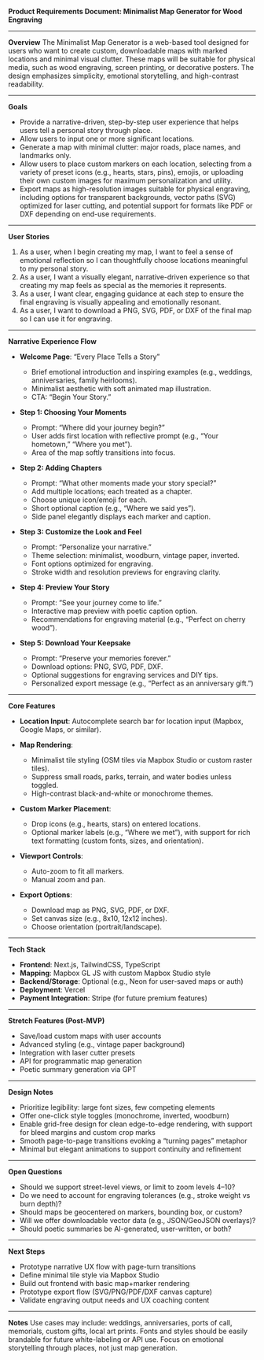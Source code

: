 **Product Requirements Document: Minimalist Map Generator for Wood Engraving**

---

**Overview**
The Minimalist Map Generator is a web-based tool designed for users who want to create custom, downloadable maps with marked locations and minimal visual clutter. These maps will be suitable for physical media, such as wood engraving, screen printing, or decorative posters. The design emphasizes simplicity, emotional storytelling, and high-contrast readability.

---

**Goals**

* Provide a narrative-driven, step-by-step user experience that helps users tell a personal story through place.
* Allow users to input one or more significant locations.
* Generate a map with minimal clutter: major roads, place names, and landmarks only.
* Allow users to place custom markers on each location, selecting from a variety of preset icons (e.g., hearts, stars, pins), emojis, or uploading their own custom images for maximum personalization and utility.
* Export maps as high-resolution images suitable for physical engraving, including options for transparent backgrounds, vector paths (SVG) optimized for laser cutting, and potential support for formats like PDF or DXF depending on end-use requirements.

---

**User Stories**

1. As a user, when I begin creating my map, I want to feel a sense of emotional reflection so I can thoughtfully choose locations meaningful to my personal story.
2. As a user, I want a visually elegant, narrative-driven experience so that creating my map feels as special as the memories it represents.
3. As a user, I want clear, engaging guidance at each step to ensure the final engraving is visually appealing and emotionally resonant.
4. As a user, I want to download a PNG, SVG, PDF, or DXF of the final map so I can use it for engraving.

---

**Narrative Experience Flow**

* **Welcome Page**: “Every Place Tells a Story”

  * Brief emotional introduction and inspiring examples (e.g., weddings, anniversaries, family heirlooms).
  * Minimalist aesthetic with soft animated map illustration.
  * CTA: “Begin Your Story.”

* **Step 1: Choosing Your Moments**

  * Prompt: “Where did your journey begin?”
  * User adds first location with reflective prompt (e.g., “Your hometown,” “Where you met”).
  * Area of the map softly transitions into focus.

* **Step 2: Adding Chapters**

  * Prompt: “What other moments made your story special?”
  * Add multiple locations; each treated as a chapter.
  * Choose unique icon/emoji for each.
  * Short optional caption (e.g., “Where we said yes”).
  * Side panel elegantly displays each marker and caption.

* **Step 3: Customize the Look and Feel**

  * Prompt: “Personalize your narrative.”
  * Theme selection: minimalist, woodburn, vintage paper, inverted.
  * Font options optimized for engraving.
  * Stroke width and resolution previews for engraving clarity.

* **Step 4: Preview Your Story**

  * Prompt: “See your journey come to life.”
  * Interactive map preview with poetic caption option.
  * Recommendations for engraving material (e.g., “Perfect on cherry wood”).

* **Step 5: Download Your Keepsake**

  * Prompt: “Preserve your memories forever.”
  * Download options: PNG, SVG, PDF, DXF.
  * Optional suggestions for engraving services and DIY tips.
  * Personalized export message (e.g., “Perfect as an anniversary gift.”)

---

**Core Features**

* **Location Input**: Autocomplete search bar for location input (Mapbox, Google Maps, or similar).
* **Map Rendering**:

  * Minimalist tile styling (OSM tiles via Mapbox Studio or custom raster tiles).
  * Suppress small roads, parks, terrain, and water bodies unless toggled.
  * High-contrast black-and-white or monochrome themes.
* **Custom Marker Placement**:

  * Drop icons (e.g., hearts, stars) on entered locations.
  * Optional marker labels (e.g., “Where we met”), with support for rich text formatting (custom fonts, sizes, and orientation).
* **Viewport Controls**:

  * Auto-zoom to fit all markers.
  * Manual zoom and pan.
* **Export Options**:

  * Download map as PNG, SVG, PDF, or DXF.
  * Set canvas size (e.g., 8x10, 12x12 inches).
  * Choose orientation (portrait/landscape).

---

**Tech Stack**

* **Frontend**: Next.js, TailwindCSS, TypeScript
* **Mapping**: Mapbox GL JS with custom Mapbox Studio style
* **Backend/Storage**: Optional (e.g., Neon for user-saved maps or auth)
* **Deployment**: Vercel
* **Payment Integration**: Stripe (for future premium features)

---

**Stretch Features (Post-MVP)**

* Save/load custom maps with user accounts
* Advanced styling (e.g., vintage paper background)
* Integration with laser cutter presets
* API for programmatic map generation
* Poetic summary generation via GPT

---

**Design Notes**

* Prioritize legibility: large font sizes, few competing elements
* Offer one-click style toggles (monochrome, inverted, woodburn)
* Enable grid-free design for clean edge-to-edge rendering, with support for bleed margins and custom crop marks
* Smooth page-to-page transitions evoking a “turning pages” metaphor
* Minimal but elegant animations to support continuity and refinement

---

**Open Questions**

* Should we support street-level views, or limit to zoom levels 4–10?
* Do we need to account for engraving tolerances (e.g., stroke weight vs burn depth)?
* Should maps be geocentered on markers, bounding box, or custom?
* Will we offer downloadable vector data (e.g., JSON/GeoJSON overlays)?
* Should poetic summaries be AI-generated, user-written, or both?

---

**Next Steps**

* Prototype narrative UX flow with page-turn transitions
* Define minimal tile style via Mapbox Studio
* Build out frontend with basic map+marker rendering
* Prototype export flow (SVG/PNG/PDF/DXF canvas capture)
* Validate engraving output needs and UX coaching content

---

**Notes** Use cases may include: weddings, anniversaries, ports of call, memorials, custom gifts, local art prints. Fonts and styles should be easily brandable for future white-labeling or API use. Focus on emotional storytelling through places, not just map generation.
